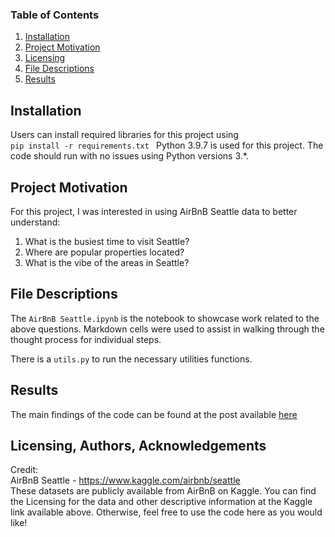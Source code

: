### Table of Contents
1. [Installation](#installation)
2. [Project Motivation](#project-motivation)
3. [Licensing](#licensing-authors-acknowledgements)
4. [File Descriptions](#file-descriptions)
5. [Results](#results)

## Installation
Users can install required libraries for this project using <code> pip install -r requirements.txt </code>
Python 3.9.7 is used for this project. The code should run with no issues using Python versions 3.*.

## Project Motivation
For this project, I was interested in using AirBnB Seattle data to better understand:
1. What is the busiest time to visit Seattle?
2. Where are popular properties located?
3. What is the vibe of the areas in Seattle?

## File Descriptions
The <code>AirBnB Seattle.ipynb</code> is the notebook to showcase work related to the above questions. Markdown cells were used to assist in walking through the thought process for individual steps.

There is a <code>utils.py</code> to run the necessary utilities functions.

## Results
The main findings of the code can be found at the post available [here](https://medium.com/@stephanie.lwy/airbnb-seattle-analysis-d7cb1cffbf78)

## Licensing, Authors, Acknowledgements
Credit: <br>
AirBnB Seattle - https://www.kaggle.com/airbnb/seattle <br>
These datasets are publicly available from AirBnB on Kaggle. You can find the Licensing for the data and other descriptive information at the Kaggle link available above. Otherwise, feel free to use the code here as you would like!
